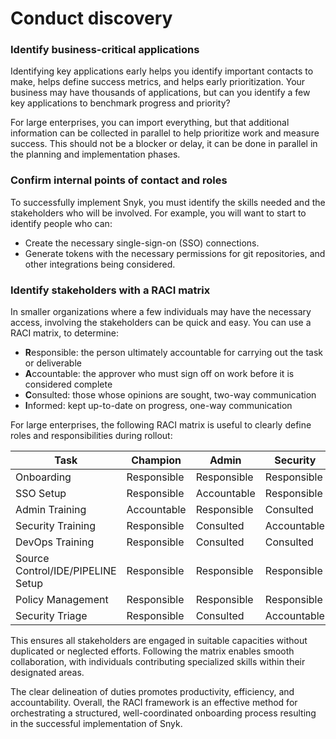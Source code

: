# Conduct discovery

### Identify business-critical applications

Identifying key applications early helps you identify important contacts to make, helps define success metrics, and helps early prioritization. Your business may have thousands of applications, but can you identify a few key applications to benchmark progress and priority?

For large enterprises, you can import everything, but that additional information can be collected in parallel to help prioritize work and measure success. This should not be a blocker or delay, it can be done in parallel in the planning and implementation phases.

### Confirm internal points of contact and roles

To successfully implement Snyk, you must identify the skills needed and the stakeholders who will be involved. For example, you will want to start to identify people who can:

* Create the necessary single-sign-on (SSO) connections.&#x20;
* Generate tokens with the necessary permissions for git repositories, and other integrations being considered.

### Identify stakeholders with a RACI matrix

In smaller organizations where a few individuals may have the necessary access, involving the stakeholders can be quick and easy. You can use a RACI matrix, to determine:

* **R**esponsible: the person ultimately accountable for carrying out the task or deliverable
* **A**ccountable: the approver who must sign off on work before it is considered complete
* **C**onsulted: those whose opinions are sought, two-way communication
* **I**nformed: kept up-to-date on progress, one-way communication

For large enterprises, the following RACI matrix is useful to clearly define roles and responsibilities during rollout:

<table><thead><tr><th width="179">Task</th><th width="136">Champion</th><th width="146">Admin</th><th width="132">Security</th><th>DevOps</th></tr></thead><tbody><tr><td>Onboarding</td><td>Responsible</td><td>Responsible</td><td>Responsible</td><td>Responsible</td></tr><tr><td>SSO Setup</td><td>Responsible</td><td>Accountable</td><td>Responsible</td><td>Responsible</td></tr><tr><td>Admin Training</td><td>Accountable</td><td>Responsible</td><td>Consulted</td><td>Responsible</td></tr><tr><td>Security Training</td><td>Responsible</td><td>Consulted</td><td>Accountable</td><td>Responsible</td></tr><tr><td>DevOps Training</td><td>Responsible</td><td>Consulted</td><td>Consulted</td><td>Accountable</td></tr><tr><td>Source Control/IDE/PIPELINE  Setup</td><td>Responsible</td><td>Responsible</td><td>Responsible</td><td>Accountable</td></tr><tr><td>Policy Management</td><td>Responsible</td><td>Responsible</td><td>Responsible</td><td>Accountable</td></tr><tr><td>Security Triage</td><td>Responsible</td><td>Consulted</td><td>Accountable</td><td>Consulted</td></tr></tbody></table>

This ensures all stakeholders are engaged in suitable capacities without duplicated or neglected efforts. Following the matrix enables smooth collaboration, with individuals contributing specialized skills within their designated areas.&#x20;

The clear delineation of duties promotes productivity, efficiency, and accountability. Overall, the RACI framework is an effective method for orchestrating a structured, well-coordinated onboarding process resulting in the successful implementation of Snyk.
